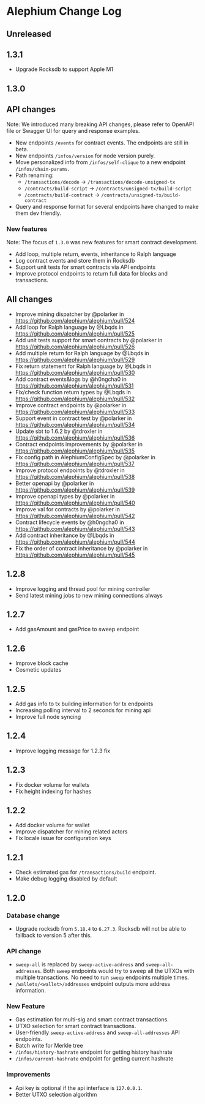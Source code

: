 # Alephium Change Log

## Unreleased

## 1.3.1

* Upgrade Rocksdb to support Apple M1

## 1.3.0

## API changes
Note: We introduced many breaking API changes, please refer to OpenAPI file or Swagger UI for query and response examples.
* New endpoints `/events` for contract events. The endpoints are still in beta.
* New endpoints `/infos/version` for node version purely.
* Move personalized info from `/infos/self-clique` to a new endpoint `/infos/chain-params`.
* Path renaming:
  * `/transactions/decode` -> `/transactions/decode-unsigned-tx`
  * `/contracts/build-script` -> `/contracts/unsigned-tx/build-script`
  * `/contracts/build-contract` -> `/contracts/unsigned-tx/build-contract`
* Query and response format for several endpoints have changed to make them dev friendly.

### New features
Note: The focus of `1.3.0` was new features for smart contract development.
* Add loop, multiple return, events, inheritance to Ralph language
* Log contract events and store them in Rocksdb
* Support unit tests for smart contracts via API endpoints
* Improve protocol endpoints to return full data for blocks and transactions.

## All changes
* Improve mining dispatcher by @polarker in https://github.com/alephium/alephium/pull/524
* Add loop for Ralph language by @Lbqds in https://github.com/alephium/alephium/pull/525
* Add unit tests support for smart contracts by @polarker in https://github.com/alephium/alephium/pull/526
* Add multiple return for Ralph language by @Lbqds in https://github.com/alephium/alephium/pull/529
* Fix return statement for Ralph language by @Lbqds in https://github.com/alephium/alephium/pull/530
* Add contract events&logs by @h0ngcha0 in https://github.com/alephium/alephium/pull/531
* Fix/check function return types by @Lbqds in https://github.com/alephium/alephium/pull/532
* Improve contract endpoints by @polarker in https://github.com/alephium/alephium/pull/533
* Support event in contract test by @polarker in https://github.com/alephium/alephium/pull/534
* Update sbt to 1.6.2 by @tdroxler in https://github.com/alephium/alephium/pull/536
* Contract endpoints improvements by @polarker in https://github.com/alephium/alephium/pull/535
* Fix config path in AlephiumConfigSpec by @polarker in https://github.com/alephium/alephium/pull/537
* Improve protocol endpoints by @tdroxler in https://github.com/alephium/alephium/pull/538
* Better openapi by @polarker in https://github.com/alephium/alephium/pull/539
* Improve openapi types by @polarker in https://github.com/alephium/alephium/pull/540
* Improve val for contracts by @polarker in https://github.com/alephium/alephium/pull/542
* Contract lifecycle events by @h0ngcha0 in https://github.com/alephium/alephium/pull/543
* Add contract inheritance by @Lbqds in https://github.com/alephium/alephium/pull/544
* Fix the order of contract inheritance by @polarker in https://github.com/alephium/alephium/pull/545

## 1.2.8
* Improve logging and thread pool for mining controller
* Send latest mining jobs to new mining connections always

## 1.2.7
* Add gasAmount and gasPrice to sweep endpoint

## 1.2.6
* Improve block cache
* Cosmetic updates

## 1.2.5

* Add gas info to tx building information for tx endpoints
* Increasing polling interval to 2 seconds for mining api
* Improve full node syncing

## 1.2.4

* Improve logging message for 1.2.3 fix

## 1.2.3

* Fix docker volume for wallets
* Fix height indexing for hashes

## 1.2.2

* Add docker volume for wallet
* Improve dispatcher for mining related actors
* Fix locale issue for configuration keys

## 1.2.1

* Check estimated gas for `/transactions/build` endpoint.
* Make debug logging disabled by default

## 1.2.0

### Database change
* Upgrade rocksdb from `5.18.4` to `6.27.3`. Rocksdb will not be able to fallback to version 5 after this.

### API change
* `sweep-all` is replaced by `sweep-active-address` and `sweep-all-addresses`.
Both `sweep` endpoints would try to sweep all the UTXOs with multiple transactions.
No need to run `sweep` endpoints multiple times.
* `/wallets/<wallet>/addresses` endpoint outputs more address information.

### New Feature
* Gas estimation for multi-sig and smart contract transactions.
* UTXO selection for smart contract transactions.
* User-friendly `sweep-active-address` and `sweep-all-addresses` API endpoints.
* Batch write for Merkle tree
* `/infos/history-hashrate` endpoint for getting history hashrate
* `/infos/current-hashrate` endpoint for getting current hashrate

### Improvements
* Api key is optional if the api interface is `127.0.0.1`.
* Better UTXO selection algorithm
